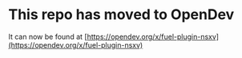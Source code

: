 # This repo has moved to OpenDev

It can now be found at [https://opendev.org/x/fuel-plugin-nsxv](https://opendev.org/x/fuel-plugin-nsxv)
